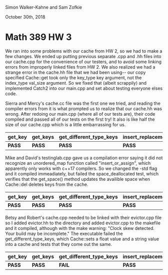 Simon Walker-Kahne and Sam Zofkie

October 30th, 2018

Math 389 HW 3 
===================================

We ran into some problems with our cache from HW 2, so we had to make a few changes. We ended up putting previous separate .cpp and .hh files into our cache.cpp for the convenience of our testers, and to avoid some linking errors from improperly linked files from HW 2. We also realized we had a strange error in the cache.hh file that we had been using-- our copy specified Cache::get took only the key_type key argument, not the index_type val_size argument. So we fixed that (albeit scrappily) and implemented Catch2 into our main.cpp and set about testing everyone elses code.

Sierra and Mercy's cache.cc file was the first one we tried, and reading the compiler errors from it is what prompted us to realize that our cache.hh was wrong. After redoing our main.cpp (where all of our tests are), their code compiled and passed all of our tests on the first try! It also is like half the size of our cache.cpp which is a little embarrassing for us.

| get_key | get_keys | get_different_type_keys | insert_replacement | delete_key | delete_keys | space_allocated | space_deallocated |
|---|---|---|---|---|---|---|---|
| **PASS** | **PASS** | **PASS** | **PASS** | **PASS** | **PASS** | **PASS** | **PASS** |

Mike and David's testinglab.cpp gave us a compilation error saying it did not recognize an unordered_map function called "insert_or_assign", which apparently only works with c++17 compilers. So we changed the -std flag and it compiled immeadiately, but failed the space_deallocated test, which verifies that the get_space() method updates the availible space when Cache::del deletes keys from the cache.

| get_key | get_keys | get_different_type_keys | insert_replacement | delete_key | delete_keys | space_allocated | space_deallocated |
|---|---|---|---|---|---|---|---|
| **PASS** | **PASS** | **PASS** | **PASS** | **PASS** | **PASS** | **PASS** | **FAIL** |

Betsy and Robert's cache.cpp needed to be linked with their evictor.cpp file so I added evictor.hh to the directory and added evictor.cpp to the makefile and it compiled, although with the make warning: "Clock skew detected. Your build may be incomplete." The executable failed the get_different_type_keys, which Cache::sets a float value and a string value into a cache and tests that they come out the same.

| get_key | get_keys | get_different_type_keys | insert_replacement | delete_key | delete_keys | space_allocated | space_deallocated |
|---|---|---|---|---|---|---|---|
| **PASS** | **PASS** | **FAIL** | **PASS** | **PASS** | **PASS** | **PASS** | **PASS** |
